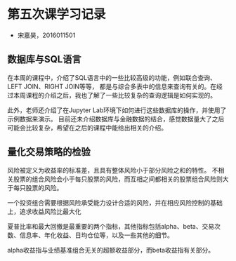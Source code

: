 # 第五次课学习记录

- 宋嘉昊，2016011501

## 数据库与SQL语言

在本周的课程中，介绍了SQL语言中的一些比较高级的功能，例如联合查询、LEFT JOIN、RIGHT JOIN等等，
都是与综合多表中的信息来查询有关的。在经过本周课程的介绍之后，我也了解了一些比较复杂的查询逻辑是如何实现的。

此外，老师还介绍了在Jupyter Lab环境下如何进行这些数据库的操作，并使用了示例数据来演示。
目前还未介绍数据库与金融数据的结合，感觉数据量大了之后可能会比较复杂，希望在之后的课程中能给出相关的介绍。

## 量化交易策略的检验

风险被定义为收益率的标准差，且具有整体风险小于部分风险之和的特性。
不相关股票的组合风险会小于每只股票的风险，而互相之间都相关的股票组合风险则大于每只股票的风险。

一个投资组合需要根据风险承受能力设计合适的风险，并在相应风险控制的基础上，追求收益风险比最大化

夏普比率和最大回撤是最重要的两个指标，其他指标包括alpha、beta、交易次数、信息率、年化收益、日均仓位等，以及一些其他的细节。

alpha收益指与业绩基准组合无关的超额收益部分，而beta收益指有关部分。